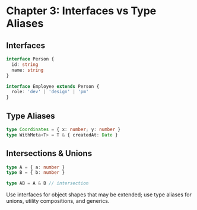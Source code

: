 # Chapter 3: Interfaces vs Type Aliases

## Interfaces

```ts
interface Person {
  id: string
  name: string
}

interface Employee extends Person {
  role: 'dev' | 'design' | 'pm'
}
```

## Type Aliases

```ts
type Coordinates = { x: number; y: number }
type WithMeta<T> = T & { createdAt: Date }
```

## Intersections & Unions

```ts
type A = { a: number }
type B = { b: number }

type AB = A & B // intersection
```

Use interfaces for object shapes that may be extended; use type aliases for unions, utility compositions, and generics.
